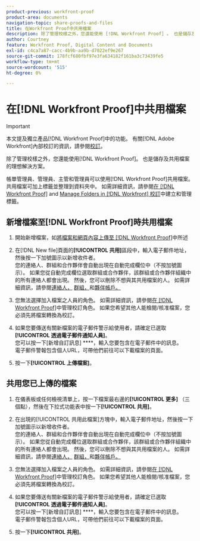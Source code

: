 ```yaml
---
product-previous: workfront-proof
product-area: documents
navigation-topic: share-proofs-and-files
title: 在Workfront Proof中共用檔案
description: 除了管理校樣之外，您還能使用 [!DNL Workfront Proof] 。 也是儲存及共用檔案的理想解決方案。
author: Courtney
feature: Workfront Proof, Digital Content and Documents
exl-id: c4ca7a87-cacc-4b9b-aa9b-d7022ef9e267
source-git-commit: 178fcf680fbf97e3fa634182f161ba3c73439fe5
workflow-type: tm+mt
source-wordcount: '515'
ht-degree: 0%

---
```


# 在[!DNL Workfront Proof]中共用檔案

>[!IMPORTANT]
>
>本文提及獨立產品[!DNL Workfront Proof]中的功能。 有關[!DNL Adobe Workfront]內部校訂的資訊，請參閱[校訂](../../../review-and-approve-work/proofing/proofing.md)。

除了管理校樣之外，您還能使用[!DNL Workfront Proof]。 也是儲存及共用檔案的理想解決方案。

帳單管理員、管理員、主管和管理員可以使用[!DNL Workfront Proof]共用檔案。 共用檔案可加上標籤並整理到資料夾中。 如需詳細資訊，請參閱[在 [!DNL Workfront Proof]](../../../workfront-proof/wp-work-proofsfiles/organize-your-work/create-and-manage-tags.md) and [Manage Folders in [!DNL Workfront] 校訂](../../../workfront-proof/wp-work-proofsfiles/organize-your-work/manage-folders.md)中建立和管理標籤。

## 新增檔案至[!DNL Workfront Proof]時共用檔案

1. 開始新增檔案，如[將檔案和網頁內容上傳至 [!DNL Workfront Proof]](../../../workfront-proof/wp-work-proofsfiles/create-proofs-and-files/upload-files-web-content.md)中所述
1. 在[!DNL New file]頁面的&#x200B;**[!UICONTROL 共用]**&#x200B;區段中，輸入電子郵件地址，然後按一下加號圖示以新增收件者。\
   您的連絡人、群組和合作夥伴會自動出現在自動完成欄位中（不按加號圖示）。 如果您從自動完成欄位選取群組或合作夥伴，該群組或合作夥伴組織中的所有連絡人都會出現。 然後，您可以刪除不想與其共用檔案的人。 如需詳細資訊，請參閱[連絡人，](https://support.workfront.com/hc/en-us/sections/115000920808-Contacts) [群組，](https://support.workfront.com/hc/en-us/sections/115000920828-Groups)和[夥伴帳戶。](https://support.workfront.com/hc/en-us/sections/115000912107-Partner-accounts)

1. 您無法選擇加入檔案之人員的角色。 如需詳細資訊，請參閱[在 [!DNL Workfront Proof]](../../../workfront-proof/wp-work-proofsfiles/share-proofs-and-files/manage-proof-roles.md)中管理校訂角色。 如果您希望其他人能檢閱/核准檔案，您必須先將檔案轉換為校訂。
1. 如果您要傳送有關新檔案的電子郵件警示給使用者，請確定已選取&#x200B;**[!UICONTROL 透過電子郵件通知人員]**。\
   您可以按一下[新增自訂訊息] ****，輸入您要包含在電子郵件中的訊息。\
   電子郵件警報包含個人URL，可帶他們前往可以下載檔案的頁面。

1. 按一下&#x200B;**[!UICONTROL 上傳檔案]**。

## 共用您已上傳的檔案

1. 在儀表板或任何檢視清單上，按一下檔案最右邊的&#x200B;**[!UICONTROL 更多]** （三個點），然後在下拉式功能表中按一下&#x200B;**[!UICONTROL 共用]**。

1. 在出現的[!UICONTROL 共用此檔案]方塊中，輸入電子郵件地址，然後按一下加號圖示以新增收件者。\
   您的連絡人、群組和合作夥伴會自動出現在自動完成欄位中（不按加號圖示）。 如果您從自動完成欄位選取群組或合作夥伴，該群組或合作夥伴組織中的所有連絡人都會出現。 然後，您可以刪除不想與其共用檔案的人。 如需詳細資訊，請參閱[連絡人，](https://support.workfront.com/hc/en-us/sections/115000920808-Contacts) [群組，](https://support.workfront.com/hc/en-us/sections/115000920828-Groups)和[夥伴帳戶。](https://support.workfront.com/hc/en-us/sections/115000912107-Partner-accounts)

1. 您無法選擇加入檔案之人員的角色。 如需詳細資訊，請參閱[在 [!DNL Workfront Proof]](../../../workfront-proof/wp-work-proofsfiles/share-proofs-and-files/manage-proof-roles.md)中管理校訂角色。 如果您希望其他人能檢閱/核准檔案，您必須先將檔案轉換為校訂。
1. 如果您要傳送有關新檔案的電子郵件警示給使用者，請確定已選取&#x200B;**[!UICONTROL 透過電子郵件通知人員]**。\
   您可以按一下[新增自訂訊息] ****，輸入您要包含在電子郵件中的訊息。\
   電子郵件警報包含個人URL，可帶他們前往可以下載檔案的頁面。

1. 按一下&#x200B;**[!UICONTROL 共用]**。
